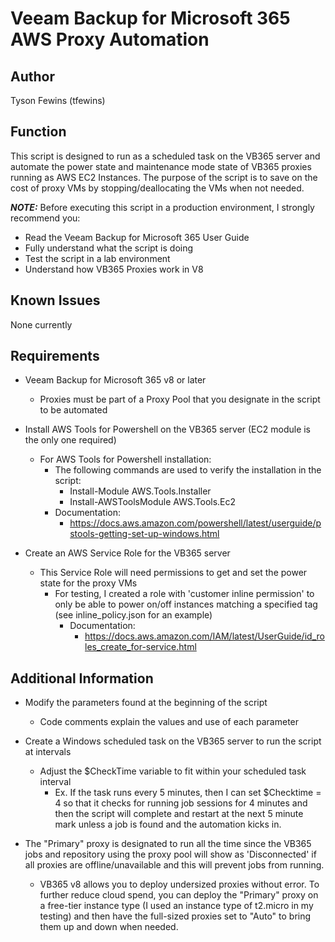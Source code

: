 # Veeam Backup for Microsoft 365 AWS Proxy Automation

## Author

Tyson Fewins (tfewins)

## Function

This script is designed to run as a scheduled task on the VB365 server and automate the power state and maintenance mode state of VB365 proxies running as AWS EC2 Instances. The purpose of the script is to save on the cost of proxy VMs by stopping/deallocating the VMs when not needed. 

***NOTE:*** Before executing this script in a production environment, I strongly recommend you:

* Read the Veeam Backup for Microsoft 365 User Guide
* Fully understand what the script is doing
* Test the script in a lab environment
* Understand how VB365 Proxies work in V8

## Known Issues

None currently

## Requirements

* Veeam Backup for Microsoft 365 v8 or later
  * Proxies must be part of a Proxy Pool that you designate in the script to be automated

* Install AWS Tools for Powershell on the VB365 server (EC2 module is the only one required)
  * For AWS Tools for Powershell installation:
    * The following commands are used to verify the installation in the script:
        * Install-Module AWS.Tools.Installer
        * Install-AWSToolsModule AWS.Tools.Ec2
    * Documentation:
	  * https://docs.aws.amazon.com/powershell/latest/userguide/pstools-getting-set-up-windows.html

* Create an AWS Service Role for the VB365 server
  * This Service Role will need permissions to get and set the power state for the proxy VMs
    * For testing, I created a role with 'customer inline permission' to only be able to power on/off instances matching a specified tag (see inline_policy.json for an example)
    	* Documentation:
    		* https://docs.aws.amazon.com/IAM/latest/UserGuide/id_roles_create_for-service.html

## Additional Information

* Modify the parameters found at the beginning of the script
  * Code comments explain the values and use of each parameter

* Create a Windows scheduled task on the VB365 server to run the script at intervals
  * Adjust the $CheckTime variable to fit within your scheduled task interval
    * Ex. If the task runs every 5 minutes, then I can set $Checktime = 4 so that it checks for running job sessions for 4 minutes and then the script will complete and restart at the next 5 minute mark unless a job is found and the automation kicks in. 

* The "Primary" proxy is designated to run all the time since the VB365 jobs and repository using the proxy pool will show as 'Disconnected' if all proxies are offline/unavailable and this will prevent jobs from running.
    * VB365 v8 allows you to deploy undersized proxies without error. To further reduce cloud spend, you can deploy the "Primary" proxy on a free-tier instance type (I used an instance type of t2.micro in my testing) and then have the full-sized proxies set to "Auto" to bring them up and down when needed.  
